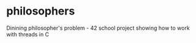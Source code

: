 # philosophers
Dinining philosopher's problem - 42 school project showing how to work with threads in C
